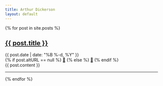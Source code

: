 ```yaml
---
title: Arthur Dickerson
layout: default
---
```


<title>Arthur Dickerson</title>

{% for post in site.posts %}
  <article class="post">
    <h2><a href="{{ post.url }}">{{ post.title }}</a></h2>
    <div class="postDate">
      {{ post.date | date: "%B %-d, %Y" }}
    </div>
    <div class="permaLink">
      {% if post.altURL == null %}
        <a href="{{ post.url }}">🔗</a>
      {% else %}
        <a href="{{ post.altURL }}">🔗</a>
      (% endif %}
    </div>
    {{ post.content }}
  </article>
  <hr>
{% endfor %}
